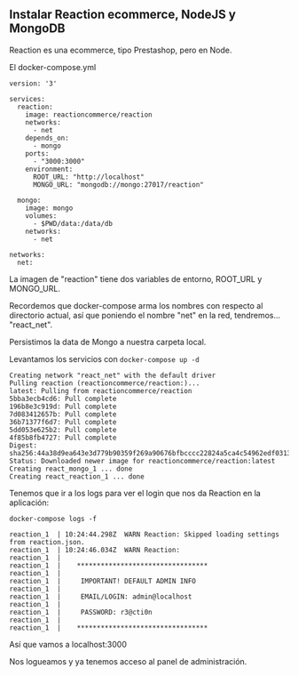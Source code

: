 Instalar Reaction ecommerce, NodeJS y MongoDB
---------------

Reaction es una ecommerce, tipo Prestashop, pero en Node.

El docker-compose.yml

    version: '3'

    services:
      reaction:
        image: reactioncommerce/reaction
        networks:
          - net
        depends_on:
          - mongo
        ports:
          - "3000:3000"
        environment:
          ROOT_URL: "http://localhost"
          MONGO_URL: "mongodb://mongo:27017/reaction"
    
      mongo:
        image: mongo
        volumes:
          - $PWD/data:/data/db
        networks:
          - net
    
    networks:
      net:


La imagen de "reaction" tiene dos variables de entorno, ROOT_URL y MONGO_URL.

Recordemos que docker-compose arma los nombres con respecto al directorio actual, así que poniendo
el nombre "net" en la red, tendremos... "react_net".

Persistimos la data de Mongo a nuestra carpeta local.

Levantamos los servicios con `docker-compose up -d`

    Creating network "react_net" with the default driver
    Pulling reaction (reactioncommerce/reaction:)...
    latest: Pulling from reactioncommerce/reaction
    5bba3ecb4cd6: Pull complete
    196b8e3c919d: Pull complete
    7d083412657b: Pull complete
    36b71377f6d7: Pull complete
    5dd053e625b2: Pull complete
    4f85b8fb4727: Pull complete
    Digest: sha256:44a38d9ea643e3d779b90359f269a90676bfbcccc22824a5ca4c54962edf0313
    Status: Downloaded newer image for reactioncommerce/reaction:latest
    Creating react_mongo_1 ... done
    Creating react_reaction_1 ... done
    
Tenemos que ir a los logs para ver el login que nos da Reaction en la aplicación:

    docker-compose logs -f
    
    reaction_1  | 10:24:44.298Z  WARN Reaction: Skipped loading settings from reaction.json.
    reaction_1  | 10:24:46.034Z  WARN Reaction:
    reaction_1  |   
    reaction_1  |    *********************************
    reaction_1  |           
    reaction_1  |     IMPORTANT! DEFAULT ADMIN INFO
    reaction_1  |           
    reaction_1  |     EMAIL/LOGIN: admin@localhost
    reaction_1  |           
    reaction_1  |     PASSWORD: r3@cti0n
    reaction_1  |           
    reaction_1  |    ********************************* 
    
    
Así que vamos a localhost:3000

Nos logueamos y ya tenemos acceso al panel de administración.




    

